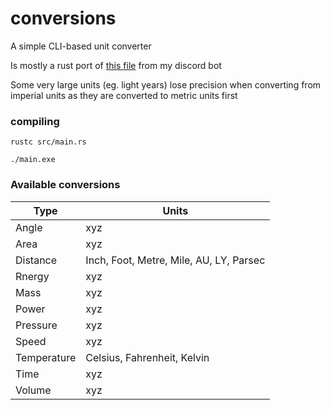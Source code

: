# conversions

A simple CLI-based unit converter

Is mostly a rust port of [this file](https://github.com/sbrstrkkdwmdr/sbrbot/blob/main/src/vars/conversions.ts) from my discord bot

Some very large units (eg. light years) lose precision when converting from imperial units as they are converted to metric units first

### compiling

`rustc src/main.rs`

`./main.exe`

### Available conversions

| Type        | Units                                   |
| ----------- | --------------------------------------- |
| Angle       | xyz                                     |
| Area        | xyz                                     |
| Distance    | Inch, Foot, Metre, Mile, AU, LY, Parsec |
| Rnergy      | xyz                                     |
| Mass        | xyz                                     |
| Power       | xyz                                     |
| Pressure    | xyz                                     |
| Speed       | xyz                                     |
| Temperature | Celsius, Fahrenheit, Kelvin             |
| Time        | xyz                                     |
| Volume      | xyz                                     |
